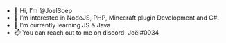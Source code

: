 - 👋 Hi, I’m @JoelSoep
- 👀 I’m interested in NodeJS, PHP, Minecraft plugin Development and C#.
- 🌱 I’m currently learning JS & Java
- 📫 You can reach out to me on discord: Joël#0034

<!---
JoelSoep/JoelSoep is a ✨ special ✨ repository because its `README.md` (this file) appears on your GitHub profile.
You can click the Preview link to take a look at your changes.
--->
